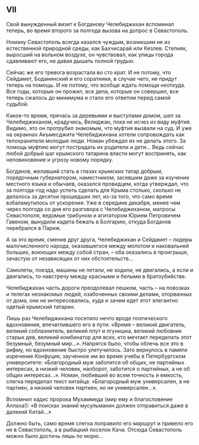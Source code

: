 ## VII

Свой вынужденный визит к Богданову Челебиджихан вспоминал теперь, во время второго за полгода вызова на допрос в Севастополь.

Номану Севастополь всегда казался чуждым, возникшим не из естественной природной среды, как Бахчисарай или Кезлев.
Степняк, выросший на вольном воздухе, он чувствовал, как улицы города сдавливают его, не давая дышать полной грудью.

Сейчас же его тревога возрастала во сто крат.
И не потому, что Сейдамет, Боданинский и его соратники, в случае чего, не придут теперь на помощь.
И не потому, что вообще ждать помощи неоткуда.
Все годы, которые он прожил, все дела, которые он совершил, все теперь сжалось до минимума и стало его ответом перед самой судьбой.

Какое-то время, прячась за деревьями и выступами домом, шел за Челебиджиханом, крадучись, Велиджан, пока не исчез из виду муфтия.
Видимо, это он протрубил знакомым, что муфтия вызвали на суд.
И уже на окраинах Акъмесджита Челебиджихана хотели сопровождать как телохранители молодые люди.
Номан убеждал их не делать этого.
За помощь муфтию могут пострадать их родители и дети...
Ведь сейчас любой добрый шаг крымского татарина власти могут воспринять, как неповиновение и угрозу новому порядку.

Богданов, желавший стать в глазах крымских татар добрым, порядочным губернатором, наместником, засевшим даже за изучение местного языка и обычаев, оказался провидцем, когда утверждал, что за полгода-год надо успеть сделать для Крыма столько, сколько не делалось за десятки прошедших лет, из-за того, что само время взбаламутилось от ускорения.
Уже в середине декабря, менее чем через полгода со дня его разговора с Челебиджиханом, матросы Севастополя, ведомые трибуном и агитатором Юрием Петровичем Гавеном, вынудили кадета бежать в Болгарию, откуда Богданов перебрался в Париж.

А за это время, сменив друг друга, Челебиджихан и Сейдамет – лидеры малочисленного народа, оказавшегося между молотом и наковальней больших, воюющих между собой стран, – оба оказались в проигрыше, зачастую от независящих от них обстоятельств...

Самолеты, поезда, машины не летали, не ходили, не двигались, а если и двигались, то навстречу между красными и белыми в братоубийстве.

Челебиджихан часть дороги преодолевал пешком, часть – на повозках и телегах незнакомых людей, озабоченных своими делами, оторванных от дома, они не интересовались, куда и зачем едет этот элегантно одетый крымский татарин.

Лишь раз Челебиджихана посетило нечто вроде поэтического вдохновения, впечатлившего его в пути:
«Время – великий двигатель, великий соблазнитель, великий плут и лгунишка, великий любовник старых дев, великий комбинатор для всех, кто мечтает переделать этот безумный, безумный мир...».
Напрягся было, чтобы облечь все это в рифму, но вдохновение быстро улетучилось.
Зато вернулось в памяти изречение Конфуция, заученное им во время учебы в Петербургском университете:
«Благородный муж заботится об общих, не партийных интересах, а низкий человек, наоборот, заботится о партийных, а не об общих интересах...».
Номан, любивший во всем точность и емкость, слегка переделал текст китайца:
«Благородный муж универсален, а не партиен, а низкий человек партиен, но не универсален...».

Вспомнил хадис пророка Мухаммеда (мир ему и благословение Аллаха!):
«В поисках знаний мусульманин должен отправиться даже в далекий Китай...»

Должно быть, само время слегка поправило его маршрут и привело его не в Севастополь, а в рыбацкий поселок Кача.
Отсюда Севастополь можно было достичь лишь по морю...
